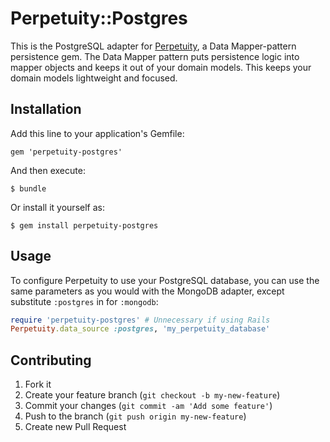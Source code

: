 # Perpetuity::Postgres

This is the PostgreSQL adapter for [Perpetuity](https://github.com/jgaskins/perpetuity), a Data Mapper-pattern persistence gem. The Data Mapper pattern puts persistence logic into mapper objects and keeps it out of your domain models. This keeps your domain models lightweight and focused.

## Installation

Add this line to your application's Gemfile:

    gem 'perpetuity-postgres'

And then execute:

    $ bundle

Or install it yourself as:

    $ gem install perpetuity-postgres

## Usage

To configure Perpetuity to use your PostgreSQL database, you can use the same parameters as you would with the MongoDB adapter, except substitute `:postgres` in for `:mongodb`:

```ruby
require 'perpetuity-postgres' # Unnecessary if using Rails
Perpetuity.data_source :postgres, 'my_perpetuity_database'
```

## Contributing

1. Fork it
2. Create your feature branch (`git checkout -b my-new-feature`)
3. Commit your changes (`git commit -am 'Add some feature'`)
4. Push to the branch (`git push origin my-new-feature`)
5. Create new Pull Request

